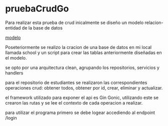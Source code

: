 # pruebaCrudGo

Para realizar esta prueba de crud inicalmente se diseño un modelo relacion-entidad de la base de datos

[modelo](Docs\school.png)

Poseteriormente se realizo la cracion de una base de datos en mi local llamada school y un script para crear las tablas anteriormente diseñadas en el modelo.

se opto por una arquitectura clean, agrupando los repositorios, servicios y handlers

para el repositorio de estudiantes se realizaron las correspondientes operaciones crud: obtener todos, obtener por id, crear, eliminar y actualizar.

el framework utilizado para exponer el api es Gin Gonic, utilizando este se crearon las rutas y se lee el contexto de cada operacion a realizar.

para utilizar el programa primero se debe logear accediendo al endpoint /login